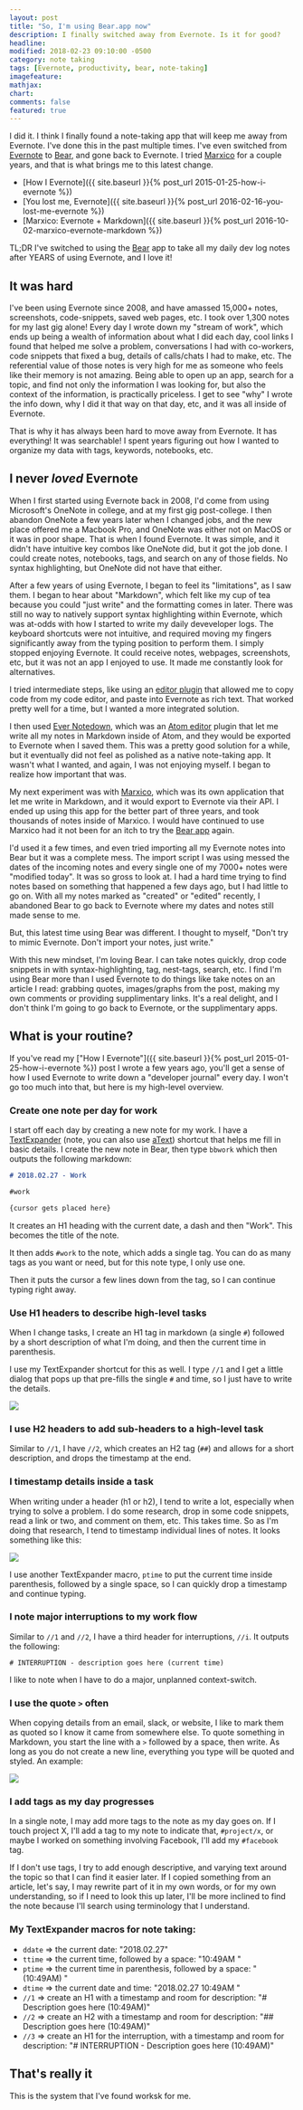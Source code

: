 ```yaml
---
layout: post
title: "So, I'm using Bear.app now"
description: I finally switched away from Evernote. Is it for good?
headline:
modified: 2018-02-23 09:10:00 -0500
category: note taking
tags: [Evernote, productivity, bear, note-taking]
imagefeature:
mathjax:
chart:
comments: false
featured: true
---
```


I did it. I think I finally found a note-taking app that will keep me away from Evernote. I've done this in the past multiple times. I've even switched from [Evernote](http://evernote.com/) to [Bear](http://www.bear-writer.com/), and gone back to Evernote. I tried [Marxico](https://marxi.co/) for a couple years, and that is what brings me to this latest change.

* [How I Evernote]({{ site.baseurl }}{% post_url 2015-01-25-how-i-evernote %})
* [You lost me, Evernote]({{ site.baseurl }}{% post_url 2016-02-16-you-lost-me-evernote %})
* [Marxico: Evernote + Markdown]({{ site.baseurl }}{% post_url 2016-10-02-marxico-evernote-markdown %})

TL;DR I've switched to using the [Bear](http://www.bear-writer.com/) app to take all my daily dev log notes after YEARS of using Evernote, and I love it!

## It was hard
I've been using Evernote since 2008, and have amassed 15,000+ notes, screenshots, code-snippets, saved web pages, etc. I took over 1,300 notes for my last gig alone! Every day I wrote down my "stream of work", which ends up being a wealth of information about what I did each day, cool links I found that helped me solve a problem, conversations I had with co-workers, code snippets that fixed a bug, details of calls/chats I had to make, etc. The referential value of those notes is very high for me as someone who feels like their memory is not amazing. Being able to open up an app, search for a topic, and find not only the information I was looking for, but also the context of the information, is practically priceless. I get to see "why" I wrote the info down, why I did it that way on that day, etc, and it was all inside of Evernote.

That is why it has always been hard to move away from Evernote. It has everything! It was searchable! I spent years figuring out how I wanted to organize my data with tags, keywords, notebooks, etc.

## I never *loved* Evernote

When I first started using Evernote back in 2008, I'd come from using Microsoft's OneNote in college, and at my first gig post-college. I then abandon OneNote a few years later when I changed jobs, and the new place offered me a Macbook Pro, and OneNote was either not on MacOS or it was in poor shape. That is when I found Evernote. It was simple, and it didn't have intuitive key combos like OneNote did, but it got the job done. I could create notes, notebooks, tags, and search on any of those fields. No syntax highlighting, but OneNote did not have that either.

After a few years of using Evernote, I began to feel its "limitations", as I saw them. I began to hear about "Markdown", which felt like my cup of tea because you could "just write" and the formatting comes in later. There was still no way to natively support syntax highlighting within Evernote, which was at-odds with how I started to write my daily deveveloper logs. The keyboard shortcuts were not intuitive, and required moving my fingers significantly away from the typing position to perform them. I simply stopped enjoying Evernote. It could receive notes, webpages, screenshots, etc, but it was not an app I enjoyed to use. It made me constantly look for alternatives.

I tried intermediate steps, like using an [editor plugin](https://atom.io/packages/copy-as-rtf) that allowed me to copy code from my code editor, and paste into Evernote as rich text. That worked pretty well for a time, but I wanted a more integrated solution.

I then used [Ever Notedown](https://atom.io/packages/ever-notedown), which was an [Atom editor](https://atom.io/) plugin that let me write all my notes in Markdown inside of Atom, and they would be exported to Evernote when I saved them. This was a pretty good solution for a while, but it eventually did not feel as polished as a native note-taking app. It wasn't what I wanted, and again, I was not enjoying myself. I began to realize how important that was.

My next experiment was with [Marxico](https://marxi.co/), which was its own application that let me write in Markdown, and it would export to Evernote via their API. I ended up using this app for the better part of three years, and took thousands of notes inside of Marxico. I would have continued to use Marxico had it not been for an itch to try the [Bear app](http://www.bear-writer.com/) again.

I'd used it a few times, and even tried importing all my Evernote notes into Bear but it was a complete mess. The import script I was using messed the dates of the incoming notes and every single one of my 7000+ notes were "modified today". It was so gross to look at. I had a hard time trying to find notes based on something that happened a few days ago, but I had little to go on. With all my notes marked as "created" or "edited" recently, I abandoned Bear to go back to Evernote where my dates and notes still made sense to me.

But, this latest time using Bear was different. I thought to myself, "Don't try to mimic Evernote. Don't import your notes, just write."

With this new mindset, I'm loving Bear. I can take notes quickly, drop code snippets in with syntax-highlighting, tag, nest-tags, search, etc. I find I'm using Bear more than I used Evernote to do things like take notes on an article I read: grabbing quotes, images/graphs from the post, making my own comments or providing supplimentary links. It's a real delight, and I don't think I'm going to go back to Evernote, or the supplimentary apps.

## What is your routine?

If you've read my ["How I Evernote"]({{ site.baseurl }}{% post_url 2015-01-25-how-i-evernote %}) post I wrote a few years ago, you'll get a sense of how I used Evernote to write down a "developer journal" every day. I won't go too much into that, but here is my high-level overview.

### Create one note per day for work
I start off each day by creating a new note for my work. I have a [TextExpander](https://textexpander.com/) (note, you can also use [aText](http://www.trankynam.com/atext/)) shortcut that helps me fill in basic details. I create the new note in Bear, then type `bbwork` which then outputs the following markdown:

```markdown
# 2018.02.27 - Work

#work

{cursor gets placed here}
```

It creates an H1 heading with the current date, a dash and then "Work". This becomes the title of the note.

It then adds `#work` to the note, which adds a single tag. You can do as many tags as you want or need, but for this note type, I only use one.

Then it puts the cursor a few lines down from the tag, so I can continue typing right away.

### Use H1 headers to describe high-level tasks
When I change tasks, I create an H1 tag in markdown (a single `#`) followed by a short description of what I'm doing, and then the current time in parenthesis.

I use my TextExpander shortcut for this as well. I type `//1` and I get a little dialog that pops up that pre-fills the single `#` and time, so I just have to write the details.

<img src="/assets/photos/20180227/textexpander-dialog.png"/>

### I use H2 headers to add sub-headers to a high-level task
Similar to `//1`, I have `//2`, which creates an H2 tag (`##`) and allows for a short description, and drops the timestamp at the end.

### I timestamp details inside a task
When writing under a header (h1 or h2), I tend to write a lot, especially when trying to solve a problem. I do some research, drop in some code snippets, read a link or two, and comment on them, etc. This takes time. So as I'm doing that research, I tend to timestamp individual lines of notes. It looks something like this:

<img src="/assets/photos/20180227/example-note.jpg"/>

I use another TextExpander macro, `ptime` to put the current time inside parenthesis, followed by a single space, so I can quickly drop a timestamp and continue typing.

### I note major interruptions to my work flow
Similar to `//1` and `//2`, I have a third header for interruptions, `//i`. It outputs the following:

`# INTERRUPTION - description goes here (current time)`

I like to note when I have to do a major, unplanned context-switch.

### I use the quote `>` often
When copying details from an email, slack, or website, I like to mark them as quoted so I know it came from somewhere else. To quote something in Markdown, you start the line with a `>` followed by a space, then write. As long as you do not create a new line, everything you type will be quoted and styled. An example:

<img src="/assets/photos/20180227/quote-example.jpg"/>

### I add tags as my day progresses
In a single note, I may add more tags to the note as my day goes on. If I touch project X, I'll add a tag to my note to indicate that, `#project/x`, or maybe I worked on something involving Facebook, I'll add my `#facebook` tag.

If I don't use tags, I try to add enough descriptive, and varying text around the topic so that I can find it easier later. If I copied something from an article, let's say, I may rewrite part of it in my own words, or for my own understanding, so if I need to look this up later, I'll be more inclined to find the note because I'll search using terminology that I understand.

### My TextExpander macros for note taking:

- `ddate` => the current date: "2018.02.27"
- `ttime` => the current time, followed by a space: "10:49AM "
- `ptime` => the current time in parenthesis, followed by a space: "(10:49AM) "
- `dtime` => the current date and time: "2018.02.27 10:49AM "
- `//1` => create an H1 with a timestamp and room for description: "# Description goes here (10:49AM)"
- `//2` => create an H2 with a timestamp and room for description: "## Description goes here (10:49AM)"
- `//3` => create an H1 for the interruption, with a timestamp and room for description: "# INTERRUPTION - Description goes here (10:49AM)"

## That's really it
This is the system that I've found worksk for me.
